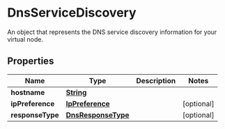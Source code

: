 

# DnsServiceDiscovery

An object that represents the DNS service discovery information for your virtual node.

## Properties

| Name | Type | Description | Notes |
|------------ | ------------- | ------------- | -------------|
|**hostname** | [**String**](String.md) |  |  |
|**ipPreference** | [**IpPreference**](IpPreference.md) |  |  [optional] |
|**responseType** | [**DnsResponseType**](DnsResponseType.md) |  |  [optional] |



